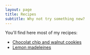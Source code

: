 ```yaml
---
layout: page
title: Recipes
subtitle: Why not try something new?
---
```


You'll find here most of my recipes:

- [Chocolat chip and walnut cookies](https://au-relais-croustillant.com/2021-09-18-cookies/)
- [Lemon madeleines](https://au-relais-croustillant.com/2021-09-05-madeleines/)
